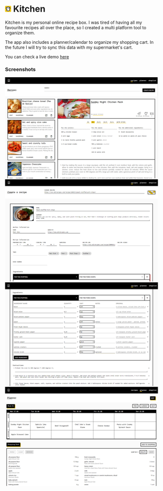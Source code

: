 # <img src="./recipes/icon.svg" width="20"/> Kitchen
Kitchen is my personal online recipe box. I was tired of having all my favourite recipes all over the place, so I created a multi platform tool to organize them.

The app also includes a planner/calendar to organize my shopping cart. In the future I will try to sync this data with my supermarket's cart.

You can check a live demo [here](https://recipes.inama.dev)

### Screenshots

<img src="./screenshots/main.PNG"/>

<img src="./screenshots/create-1.PNG"/>

<img src="./screenshots/create-2.PNG"/>

<img src="./screenshots/planner.PNG"/>